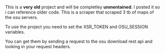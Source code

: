 This is a **very old** project and will be completley **unmentained**. I posted it so i can reference older code. This is a scraper that scraped 3 tb of maps of the osu servers.

To use the project you need to set the XSR_TOKEN and OSU_SESSION variables.

You can get them by sending a request to the osu download rest api and looking in your request headers. 